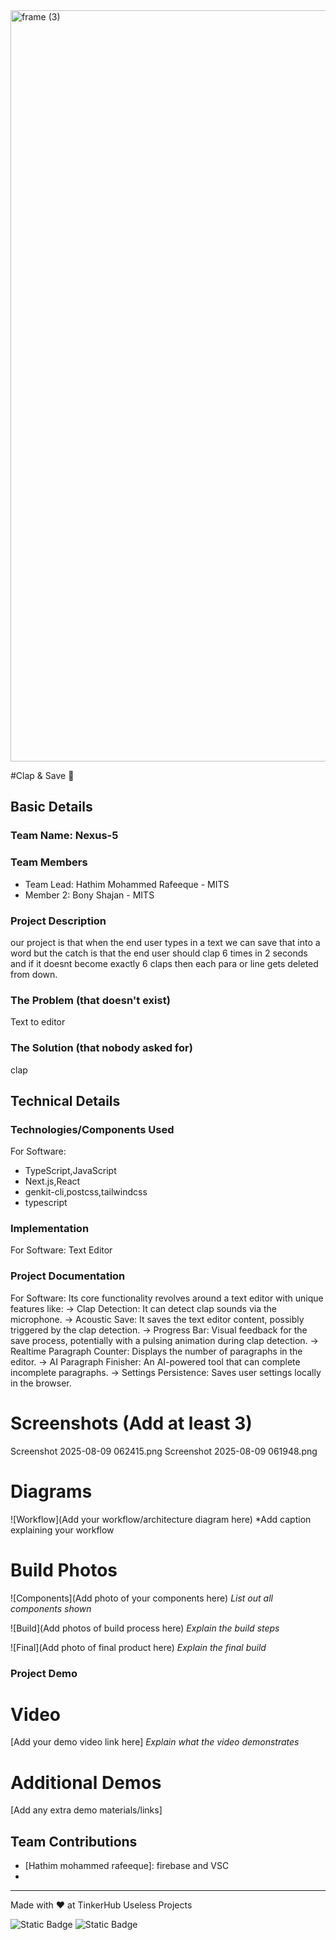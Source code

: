 <img width="3188" height="1202" alt="frame (3)" src="https://github.com/user-attachments/assets/517ad8e9-ad22-457d-9538-a9e62d137cd7" />


#Clap & Save 🎯


## Basic Details
### Team Name: Nexus-5


### Team Members
- Team Lead: Hathim Mohammed Rafeeque - MITS
- Member 2: Bony Shajan - MITS

### Project Description
our project is that when the end user types in a text we can save that into a word but the catch is that the end user should clap 6 times in 2 seconds and if it doesnt become exactly 6 claps then each para or line gets deleted from down.

### The Problem (that doesn't exist)
Text to editor

### The Solution (that nobody asked for)
clap

## Technical Details
### Technologies/Components Used
For Software:
- TypeScript,JavaScript
- Next.js,React
- genkit-cli,postcss,tailwindcss
- typescript

### Implementation
For Software: Text Editor

### Project Documentation
For Software:
 Its core functionality revolves around a text editor with unique features like:
-> Clap Detection: It can detect clap sounds via the microphone.
-> Acoustic Save: It saves the text editor content, possibly triggered by the clap detection.
-> Progress Bar: Visual feedback for the save process, potentially with a pulsing animation during clap detection.
-> Realtime Paragraph Counter: Displays the number of paragraphs in the editor.
-> AI Paragraph Finisher: An AI-powered tool that can complete incomplete paragraphs.
-> Settings Persistence: Saves user settings locally in the browser.

# Screenshots (Add at least 3)
Screenshot 2025-08-09 062415.png
Screenshot 2025-08-09 061948.png

# Diagrams
![Workflow](Add your workflow/architecture diagram here)
*Add caption explaining your workflow

# Build Photos
![Components](Add photo of your components here)
*List out all components shown*

![Build](Add photos of build process here)
*Explain the build steps*

![Final](Add photo of final product here)
*Explain the final build*

### Project Demo
# Video
[Add your demo video link here]
*Explain what the video demonstrates*

# Additional Demos
[Add any extra demo materials/links]

## Team Contributions
- [Hathim mohammed rafeeque]: firebase and VSC
- [Bony Shajan]: HTML,CSS

---
Made with ❤️ at TinkerHub Useless Projects 

![Static Badge](https://img.shields.io/badge/TinkerHub-24?color=%23000000&link=https%3A%2F%2Fwww.tinkerhub.org%2F)
![Static Badge](https://img.shields.io/badge/UselessProjects--25-25?link=https%3A%2F%2Fwww.tinkerhub.org%2Fevents%2FQ2Q1TQKX6Q%2FUseless%2520Projects)



